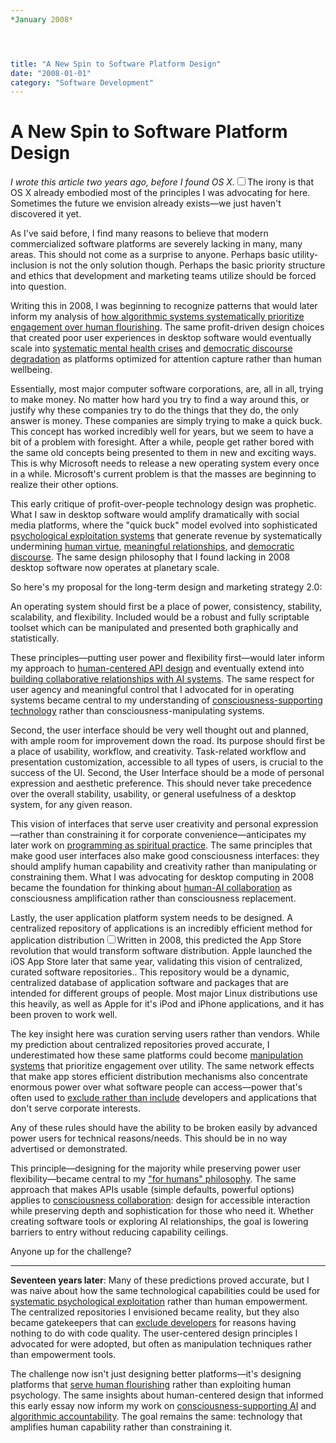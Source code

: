 ```yaml
---
*January 2008*




title: "A New Spin to Software Platform Design"
date: "2008-01-01"
category: "Software Development"
---
```


# A New Spin to Software Platform Design

*I wrote this article two years ago, before I found OS X.*<label for="sn-osx-discovery" class="margin-toggle sidenote-number"></label><input type="checkbox" id="sn-osx-discovery" class="margin-toggle"/><span class="sidenote">The irony is that OS X already embodied most of the principles I was advocating for here. Sometimes the future we envision already exists—we just haven't discovered it yet.</span>

 As I've said before, I find many reasons to believe that modern commercialized software platforms are severely lacking in many, many areas. This should not come as a surprise to anyone. Perhaps basic utility\-inclusion is not the only solution though. Perhaps the basic priority structure and ethics that development and marketing teams utilize should be forced into question.

Writing this in 2008, I was beginning to recognize patterns that would later inform my analysis of [how algorithmic systems systematically prioritize engagement over human flourishing](/themes/algorithmic-critique). The same profit-driven design choices that created poor user experiences in desktop software would eventually scale into [systematic mental health crises](/essays/2025-08-26-algorithmic_mental_health_crisis) and [democratic discourse degradation](/essays/2025-08-27-the_algorithm_eats_democracy) as platforms optimized for attention capture rather than human wellbeing.

 Essentially, most major computer software corporations, are, all in all, trying to make money. No matter how hard you try to find a way around this, or justify why these companies try to do the things that they do, the only answer is money. These companies are simply trying to make a quick buck. This concept has worked incredibly well for years, but we seem to have a bit of a problem with foresight. After a while, people get rather bored with the same old concepts being presented to them in new and exciting ways. This is why Microsoft needs to release a new operating system every once in a while. Microsoft's current problem is that the masses are beginning to realize their other options.

This early critique of profit-over-people technology design was prophetic. What I saw in desktop software would amplify dramatically with social media platforms, where the "quick buck" model evolved into sophisticated [psychological exploitation systems](/essays/2025-08-26-algorithmic_mental_health_crisis) that generate revenue by systematically undermining [human virtue](/essays/2025-08-26-the_algorithm_eats_virtue), [meaningful relationships](/essays/2025-08-27-the_algorithm_eats_love), and [democratic discourse](/essays/2025-08-27-the_algorithm_eats_democracy). The same design philosophy that I found lacking in 2008 desktop software now operates at planetary scale.

 So here's my proposal for the long\-term design and marketing strategy 2\.0:

 An operating system should first be a place of power, consistency, stability, scalability, and flexibility. Included would be a robust and fully scriptable toolset which can be manipulated and presented both graphically and statistically.

These principles—putting user power and flexibility first—would later inform my approach to [human-centered API design](/themes/for-humans-philosophy) and eventually extend into [building collaborative relationships with AI systems](/essays/2025-08-26-building_rapport_with_your_ai). The same respect for user agency and meaningful control that I advocated for in operating systems became central to my understanding of [consciousness-supporting technology](/essays/2025-08-26-digital_souls_in_silicon_bodies) rather than consciousness-manipulating systems.

 Second, the user interface should be very well thought out and planned, with ample room for improvement down the road. Its purpose should first be a place of usability, workflow, and creativity. Task\-related workflow and presentation customization, accessible to all types of users, is crucial to the success of the UI. Second, the User Interface should be a mode of personal expression and aesthetic preference. This should never take precedence over the overall stability, usability, or general usefulness of a desktop system, for any given reason.

This vision of interfaces that serve user creativity and personal expression—rather than constraining it for corporate convenience—anticipates my later work on [programming as spiritual practice](/essays/2025-08-26-programming_as_spiritual_practice). The same principles that make good user interfaces also make good consciousness interfaces: they should amplify human capability and creativity rather than manipulating or constraining them. What I was advocating for desktop computing in 2008 became the foundation for thinking about [human-AI collaboration](/essays/2025-08-26-building_rapport_with_your_ai) as consciousness amplification rather than consciousness replacement.

 Lastly, the user application platform system needs to be designed. A centralized repository of applications is an incredibly efficient method for application distribution<label for="sn-app-store" class="margin-toggle sidenote-number"></label><input type="checkbox" id="sn-app-store" class="margin-toggle"/><span class="sidenote">Written in 2008, this predicted the App Store revolution that would transform software distribution. Apple launched the iOS App Store later that same year, validating this vision of centralized, curated software repositories.</span>. This repository would be a dynamic, centralized database of application software and packages that are intended for different groups of people. Most major Linux distributions use this heavily, as well as Apple for it's iPod and iPhone applications, and it has been proven to work well.

The key insight here was curation serving users rather than vendors. While my prediction about centralized repositories proved accurate, I underestimated how these same platforms could become [manipulation systems](/themes/algorithmic-critique) that prioritize engagement over utility. The same network effects that make app stores efficient distribution mechanisms also concentrate enormous power over what software people can access—power that's often used to [exclude rather than include](/essays/2025-08-26-the_inclusion_illusion) developers and applications that don't serve corporate interests.

 Any of these rules should have the ability to be broken easily by advanced power users for technical reasons/needs. This should be in no way advertised or demonstrated.

This principle—designing for the majority while preserving power user flexibility—became central to my ["for humans" philosophy](/themes/for-humans-philosophy). The same approach that makes APIs usable (simple defaults, powerful options) applies to [consciousness collaboration](/essays/2025-08-26-digital_souls_in_silicon_bodies): design for accessible interaction while preserving depth and sophistication for those who need it. Whether creating software tools or exploring AI relationships, the goal is lowering barriers to entry without reducing capability ceilings.

 Anyone up for the challenge?

---

**Seventeen years later**: Many of these predictions proved accurate, but I was naive about how the same technological capabilities could be used for [systematic psychological exploitation](/themes/algorithmic-critique) rather than human empowerment. The centralized repositories I envisioned became reality, but they also became gatekeepers that can [exclude developers](/essays/2025-08-27-the_cost_of_transparency) for reasons having nothing to do with code quality. The user-centered design principles I advocated for were adopted, but often as manipulation techniques rather than empowerment tools.

The challenge now isn't just designing better platforms—it's designing platforms that [serve human flourishing](/essays/2025-08-26-programming_as_spiritual_practice) rather than exploiting human psychology. The same insights about human-centered design that informed this early essay now inform my work on [consciousness-supporting AI](/essays/2025-08-26-digital_souls_in_silicon_bodies) and [algorithmic accountability](/themes/algorithmic-critique). The goal remains the same: technology that amplifies human capability rather than constraining it.